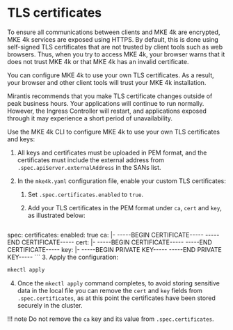 # TLS certificates

To ensure all communications between clients and MKE 4k are encrypted, MKE 4k
services are exposed using HTTPS. By default, this is done using self-signed
TLS certificates that are not trusted by client tools such as web browsers.
Thus, when you try to access MKE 4k, your browser warns that it does not trust
MKE 4k or that MKE 4k has an invalid certificate.

You can configure MKE 4k to use your own TLS certificates. As a result, your
browser and other client tools will trust your MKE 4k installation.

Mirantis recommends that you make TLS certificate changes outside of peak
business hours. Your applications will continue to run normally. However, the
Ingress Controller will restart, and applications exposed through it may
experience a short period of unavailability.

Use the MKE 4k CLI to configure MKE 4k to use your own TLS certificates and
keys:

1. All keys and certificates must be uploaded in PEM format, and the
   certificates must include the external address from
   ``.spec.apiServer.externalAddress`` in the SANs list.

2. In the ``mke4k.yaml`` configuration file, enable your custom TLS
   certificates:

   1.  Set ``.spec.certificates.enabled`` to ``true``.

   2. Add your TLS certificates in the PEM format under ``ca``, ``cert`` and
      ``key``, as illustrated below:

      ```yaml
 spec:
  certificates:
    enabled: true
    ca: |-
      -----BEGIN CERTIFICATE-----
      <pem-data>
      -----END CERTIFICATE-----
    cert: |-
      -----BEGIN CERTIFICATE-----
      <pem-data>
      -----END CERTIFICATE-----
    key: |-
      -----BEGIN PRIVATE KEY-----
      <pem-data>
      -----END PRIVATE KEY-----
      ```
3. Apply the configuration:

   ```bash
mkectl apply
   ```
4. Once the ``mkectl apply`` command completes, to avoid storing sensitive data
   in the local file you can remove the ``cert`` and ``key`` fields from
   ``.spec.certificates``, as at this point the certificates have been stored
   securely in the cluster.

!!! note
    Do not remove the ``ca`` key and its value from ``.spec.certificates``.